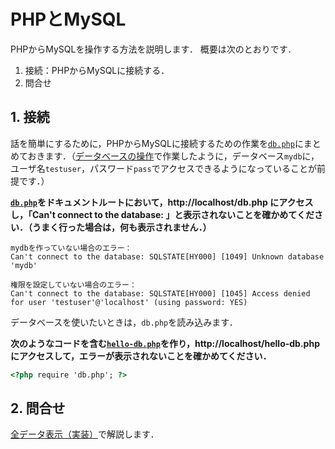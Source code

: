 # PHPとMySQL

PHPからMySQLを操作する方法を説明します．
概要は次のとおりです．

1. 接続：PHPからMySQLに接続する．
1. 問合せ

## 1. 接続

話を簡単にするために，PHPからMySQLに接続するための作業を[`db.php`](/db.php)にまとめておきます．（[データベースの操作](sql.md)で作業したように，データベース`mydb`に，ユーザ名`testuser`，パスワード`pass`でアクセスできるようになっていることが前提です．）

**[`db.php`](/db.php)をドキュメントルートにおいて，http://localhost/db.php にアクセスし，「Can't connect to the database: 」と表示されないことを確かめてください．（うまく行った場合は，何も表示されません．）**

```
mydbを作っていない場合のエラー：
Can't connect to the database: SQLSTATE[HY000] [1049] Unknown database 'mydb'

権限を設定していない場合のエラー：
Can't connect to the database: SQLSTATE[HY000] [1045] Access denied for user 'testuser'@'localhost' (using password: YES)
```

データベースを使いたいときは，`db.php`を読み込みます．

**次のようなコードを含む[`hello-db.php`](hello-db.php)を作り，http://localhost/hello-db.php にアクセスして，エラーが表示されないことを確かめてください．**

```html
<?php require 'db.php'; ?>
```

## 2. 問合せ

[全データ表示（実装）](/patterns/show-all/)で解説します．
